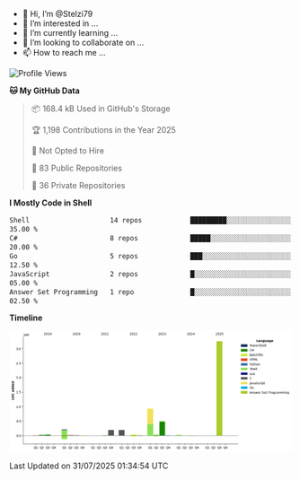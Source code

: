 - 👋 Hi, I’m @Stelzi79
- 👀 I’m interested in ...
- 🌱 I’m currently learning ...
- 💞️ I’m looking to collaborate on ...
- 📫 How to reach me ...

<!--START_SECTION:waka-->
![Profile Views](http://img.shields.io/badge/Profile%20Views-2-blue)

**🐱 My GitHub Data** 

> 📦 168.4 kB Used in GitHub's Storage 
 > 
> 🏆 1,198 Contributions in the Year 2025
 > 
> 🚫 Not Opted to Hire
 > 
> 📜 83 Public Repositories 
 > 
> 🔑 36 Private Repositories 
 > 
**I Mostly Code in Shell** 

```text
Shell                    14 repos            █████████░░░░░░░░░░░░░░░░   35.00 % 
C#                       8 repos             █████░░░░░░░░░░░░░░░░░░░░   20.00 % 
Go                       5 repos             ███░░░░░░░░░░░░░░░░░░░░░░   12.50 % 
JavaScript               2 repos             █░░░░░░░░░░░░░░░░░░░░░░░░   05.00 % 
Answer Set Programming   1 repo              █░░░░░░░░░░░░░░░░░░░░░░░░   02.50 % 
```



**Timeline**

![Lines of Code chart](https://raw.githubusercontent.com/Stelzi79/Stelzi79/main/assets/bar_graph.png)


 Last Updated on 31/07/2025 01:34:54 UTC
<!--END_SECTION:waka-->

<!---
Stelzi79/Stelzi79 is a ✨ special ✨ repository because its `README.md` (this file) appears on your GitHub profile.
You can click the Preview link to take a look at your changes.
--->
